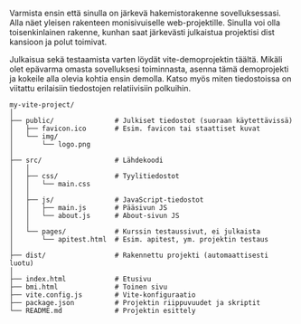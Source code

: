 Varmista ensin että sinulla on järkevä hakemistorakenne sovelluksessasi. Alla näet yleisen rakenteen monisivuiselle web-projektille. Sinulla voi olla toisenkinlainen rakenne, kunhan saat järkevästi julkaistua projektisi dist kansioon ja polut toimivat.

Julkaisua sekä testaamista varten löydät vite-demoprojektin täältä. Mikäli olet epävarma omasta sovelluksesi toiminnasta, asenna tämä demoprojekti ja kokeile alla olevia kohtia ensin demolla. Katso myös miten tiedostoissa on viitattu erilaisiin tiedostojen relatiivisiin polkuihin.

```
my-vite-project/
│
├── public/               # Julkiset tiedostot (suoraan käytettävissä)
│   ├── favicon.ico       # Esim. favicon tai staattiset kuvat
│   └── img/
│       └── logo.png
│
├── src/                  # Lähdekoodi
│   │
│   ├── css/              # Tyylitiedostot
│   │   └── main.css
│   │
│   ├── js/               # JavaScript-tiedostot
│   │   ├── main.js       # Pääsivun JS
│   │   └── about.js      # About-sivun JS
│   │
│   └── pages/            # Kurssin testaussivut, ei julkaista
│       └── apitest.html  # Esim. apitest, ym. projektin testaus
│
├── dist/                 # Rakennettu projekti (automaattisesti luotu)
│
├── index.html            # Etusivu
├── bmi.html              # Toinen sivu
├── vite.config.js        # Vite-konfiguraatio
├── package.json          # Projektin riippuvuudet ja skriptit
└── README.md             # Projektin esittely

```
